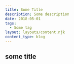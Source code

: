 ```yaml
---
title: Some Title
description: Some description
date: 2018-05-01
tags:
  - Some tag
layout: layouts/content.njk
content_type: blog
---
```


<h2 class='vertical-margin'>some title</h2>
